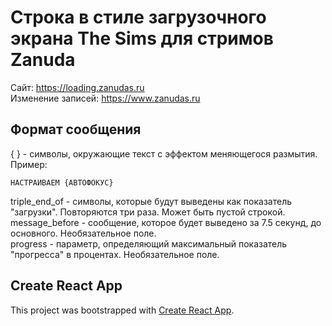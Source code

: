 # Строка в стиле загрузочного экрана The Sims для стримов Zanuda

Сайт: https://loading.zanudas.ru \
Изменение записей: https://www.zanudas.ru

## Формат сообщения
{ } - символы, окружающие текст с эффектом меняющегося размытия. Пример: 
```
НАСТРАИВАЕМ {АВТОФОКУС}
```
triple_end_of - символы, которые будут выведены как показатель "загрузки". Повторяются три раза. Может быть пустой строкой.\
message_before - сообщение, которое будет выведено за 7.5 секунд, до основного. Необязательное поле.\
progress - параметр, определяющий максимальный показатель "прогресса" в процентах. Необязательное поле.

## Create React App

This project was bootstrapped with [Create React App](https://github.com/facebook/create-react-app).
